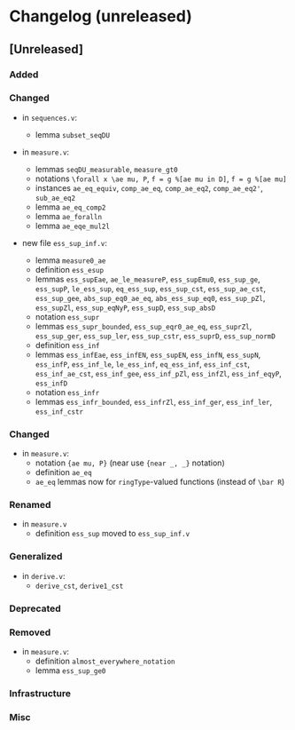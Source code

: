 # Changelog (unreleased)

## [Unreleased]

### Added

### Changed

- in `sequences.v`:
  + lemma `subset_seqDU`

- in `measure.v`:
  + lemmas `seqDU_measurable`, `measure_gt0`
  + notations `\forall x \ae mu, P`, `f = g %[ae mu in D]`, `f = g %[ae mu]`
  + instances `ae_eq_equiv`, `comp_ae_eq`, `comp_ae_eq2`, `comp_ae_eq2'`, `sub_ae_eq2`
  + lemma `ae_eq_comp2`
  + lemma `ae_foralln`
  + lemma `ae_eqe_mul2l`

- new file `ess_sup_inf.v`:
  + lemma `measure0_ae`
  + definition `ess_esup`
  + lemmas `ess_supEae`, `ae_le_measureP`, `ess_supEmu0`, `ess_sup_ge`,
    `ess_supP`, `le_ess_sup`, `eq_ess_sup`, `ess_sup_cst`, `ess_sup_ae_cst`,
    `ess_sup_gee`, `abs_sup_eq0_ae_eq`, `abs_ess_sup_eq0`, `ess_sup_pZl`,
    `ess_supZl`, `ess_sup_eqNyP`, `ess_supD`, `ess_sup_absD`
  + notation `ess_supr`
  + lemmas `ess_supr_bounded`, `ess_sup_eqr0_ae_eq`, `ess_suprZl`,
    `ess_sup_ger`, `ess_sup_ler`, `ess_sup_cstr`, `ess_suprD`, `ess_sup_normD`
  + definition `ess_inf`
  + lemmas `ess_infEae`, `ess_infEN`, `ess_supEN`, `ess_infN`, `ess_supN`,
    `ess_infP`, `ess_inf_le`, `le_ess_inf`, `eq_ess_inf`, `ess_inf_cst`,
    `ess_inf_ae_cst`, `ess_inf_gee`, `ess_inf_pZl`, `ess_infZl`, `ess_inf_eqyP`,
    `ess_infD`
  + notation `ess_infr`
  + lemmas `ess_infr_bounded`, `ess_infrZl`, `ess_inf_ger`, `ess_inf_ler`,
    `ess_inf_cstr`

### Changed

- in `measure.v`:
  + notation `{ae mu, P}` (near use `{near _, _}` notation)
  + definition `ae_eq`
  + `ae_eq` lemmas now for `ringType`-valued functions (instead of `\bar R`)

### Renamed

- in `measure.v`
  + definition `ess_sup` moved to `ess_sup_inf.v`

### Generalized

- in `derive.v`:
  + `derive_cst`, `derive1_cst`

### Deprecated

### Removed

- in `measure.v`:
  + definition `almost_everywhere_notation`
  + lemma `ess_sup_ge0`

### Infrastructure

### Misc
